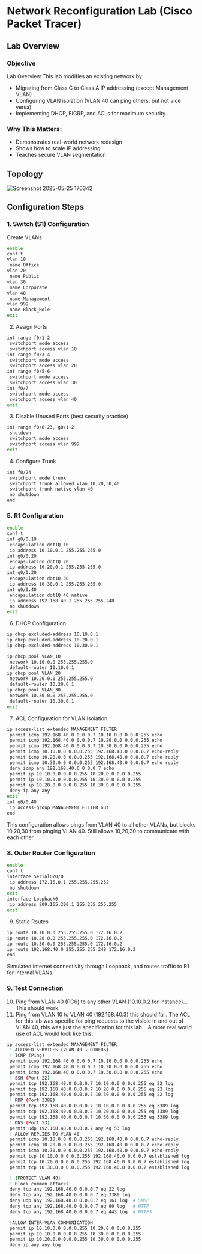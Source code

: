 # Network Reconfiguration Lab (Cisco Packet Tracer)
## Lab Overview
### Objective
Lab Overview
This lab modifies an existing network by:
- Migrating from Class C to Class A IP addressing (except Management VLAN)
- Configuring VLAN isolation (VLAN 40 can ping others, but not vice versa)
- Implementing DHCP, EIGRP, and ACLs for maximum security

### Why This Matters:
- Demonstrates real-world network redesign
- Shows how to scale IP addressing
- Teaches secure VLAN segmentation
## Topology
![Screenshot 2025-05-25 170342](https://github.com/user-attachments/assets/e9fba26a-39d6-4341-91db-fbe5d7f781c1)
## Configuration Steps
### 1. Switch (S1) Configuration
Create VLANs
```bash
enable
conf t
vlan 10
 name Office
vlan 20
 name Public
vlan 30
 name Corporate
vlan 40
 name Management
vlan 999
 name Black_Hole
exit
```
2. Assign Ports
```bash
int range f0/1-2
 switchport mode access
 switchport access vlan 10
int range f0/3-4
 switchport mode access
 switchport access vlan 20
int range f0/5-6
 switchport mode access
 switchport access vlan 30
int f0/7
 switchport mode access
 switchport access vlan 40
exit
```
3. Disable Unused Ports (best security practice)
```bash
int range f0/8-23, g0/1-2
 shutdown
 switchport mode access
 switchport access vlan 999
exit
```
4. Configure Trunk
```bash
int f0/24
 switchport mode trunk
 switchport trunk allowed vlan 10,20,30,40
 switchport trunk native vlan 40
 no shutdown
end
```
### 5. R1 Configuration
```bash
enable
conf t
int g0/0.10
 encapsulation dot1Q 10
 ip address 10.10.0.1 255.255.255.0
int g0/0.20
 encapsulation dot1Q 20
 ip address 10.20.0.1 255.255.255.0
int g0/0.30
 encapsulation dot1Q 30
 ip address 10.30.0.1 255.255.255.0
int g0/0.40
 encapsulation dot1Q 40 native
 ip address 192.168.40.1 255.255.255.248
 no shutdown
exit
```
6. DHCP Configuration
```bash
ip dhcp excluded-address 10.10.0.1
ip dhcp excluded-address 10.20.0.1
ip dhcp excluded-address 10.30.0.1

ip dhcp pool VLAN_10
 network 10.10.0.0 255.255.255.0
 default-router 10.10.0.1
ip dhcp pool VLAN_20
 network 10.20.0.0 255.255.255.0
 default-router 10.20.0.1
ip dhcp pool VLAN_30
 network 10.30.0.0 255.255.255.0
 default-router 10.30.0.1
exit
```
7. ACL Configuration for VLAN isolation
```bash
ip access-list extended MANAGEMENT_FILTER
 permit icmp 192.168.40.0 0.0.0.7 10.10.0.0 0.0.0.255 echo
 permit icmp 192.168.40.0 0.0.0.7 10.20.0.0 0.0.0.255 echo
 permit icmp 192.168.40.0 0.0.0.7 10.30.0.0 0.0.0.255 echo
 permit icmp 10.10.0.0 0.0.0.255 192.168.40.0 0.0.0.7 echo-reply
 permit icmp 10.20.0.0 0.0.0.255 192.168.40.0 0.0.0.7 echo-reply
 permit icmp 10.30.0.0 0.0.0.255 192.168.40.0 0.0.0.7 echo-reply
 deny icmp any 192.168.40.0 0.0.0.7 echo
 permit ip 10.10.0.0 0.0.0.255 10.20.0.0 0.0.0.255
 permit ip 10.10.0.0 0.0.0.255 10.30.0.0 0.0.0.255
 permit ip 10.20.0.0 0.0.0.255 10.30.0.0 0.0.0.255
 deny ip any any
exit
int g0/0.40
 ip access-group MANAGEMENT_FILTER out
end
```
This configuration allows pings from VLAN 40 to all other VLANs, but blocks 10,20,30 from pinging VLAN 40. Still allows 10,20,30 to communicate with each other. 
### 8. Outer Router Configuration
```bash
enable
conf t
interface Serial0/0/0
 ip address 172.16.0.1 255.255.255.252
 no shutdown
exit
interface Loopback0
 ip address 209.165.200.1 255.255.255.255
exit
```
9. Static Routes
```bash
ip route 10.10.0.0 255.255.255.0 172.16.0.2
ip route 10.20.0.0 255.255.255.0 172.16.0.2
ip route 10.30.0.0 255.255.255.0 172.16.0.2
ip route 192.168.40.0 255.255.255.248 172.16.0.2
end
```
Simulated internet connectivity through Loopback, and routes traffic to R1 for internal VLANs. 
### 9. Test Connection
10. Ping from VLAN 40 (PC6) to any other VLAN (10.10.0.2 for instance)... This should work.
11. Ping from VLAN 10 to VLAN 40 (192.168.40.3) this should fail.
The ACL for this lab was specific for ping requests to the visible in and out of VLAN 40, this was just the specification for this lab... A more real world use of ACL would look like this:
```bash
ip access-list extended MANAGEMENT_FILTER
 ! ALLOWED SERVICES (VLAN 40 → OTHERS)
 ! ICMP (Ping)
 permit icmp 192.168.40.0 0.0.0.7 10.10.0.0 0.0.0.255 echo
 permit icmp 192.168.40.0 0.0.0.7 10.20.0.0 0.0.0.255 echo
 permit icmp 192.168.40.0 0.0.0.7 10.30.0.0 0.0.0.255 echo
 ! SSH (Port 22)
 permit tcp 192.168.40.0 0.0.0.7 10.10.0.0 0.0.0.255 eq 22 log
 permit tcp 192.168.40.0 0.0.0.7 10.20.0.0 0.0.0.255 eq 22 log
 permit tcp 192.168.40.0 0.0.0.7 10.30.0.0 0.0.0.255 eq 22 log
 ! RDP (Port 3389)
 permit tcp 192.168.40.0 0.0.0.7 10.10.0.0 0.0.0.255 eq 3389 log
 permit tcp 192.168.40.0 0.0.0.7 10.20.0.0 0.0.0.255 eq 3389 log
 permit tcp 192.168.40.0 0.0.0.7 10.30.0.0 0.0.0.255 eq 3389 log
 ! DNS (Port 53)
 permit udp 192.168.40.0 0.0.0.7 any eq 53 log
 ! ALLOW REPLIES TO VLAN 40
 permit icmp 10.10.0.0 0.0.0.255 192.168.40.0 0.0.0.7 echo-reply
 permit icmp 10.20.0.0 0.0.0.255 192.168.40.0 0.0.0.7 echo-reply
 permit icmp 10.30.0.0 0.0.0.255 192.168.40.0 0.0.0.7 echo-reply
 permit tcp 10.10.0.0 0.0.0.255 192.168.40.0 0.0.0.7 established log
 permit tcp 10.20.0.0 0.0.0.255 192.168.40.0 0.0.0.7 established log
 permit tcp 10.30.0.0 0.0.0.255 192.168.40.0 0.0.0.7 established log

 ! (PROTECT VLAN 40)
 ! Block common attacks
 deny tcp any 192.168.40.0 0.0.0.7 eq 22 log
 deny tcp any 192.168.40.0 0.0.0.7 eq 3389 log
 deny udp any 192.168.40.0 0.0.0.7 eq 161 log  # SNMP
 deny tcp any 192.168.40.0 0.0.0.7 eq 80 log   # HTTP
 deny tcp any 192.168.40.0 0.0.0.7 eq 443 log  # HTTPS

 !ALLOW INTER-VLAN COMMUNICATION
 permit ip 10.10.0.0 0.0.0.255 10.20.0.0 0.0.0.255
 permit ip 10.10.0.0 0.0.0.255 10.30.0.0 0.0.0.255
 permit ip 10.20.0.0 0.0.0.255 10.30.0.0 0.0.0.255
 deny ip any any log
```
